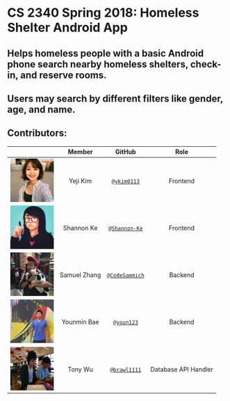 # CS 2340 Spring 2018: Homeless Shelter Android App

## Helps homeless people with a basic Android phone search nearby homeless shelters, check-in, and reserve rooms.
## Users may search by different filters like gender, age, and name.

## Contributors:

|                                       |   **Member**   |                   **GitHub**                 |            **Role**            |
|---------------------------------------|:--------------:|:--------------------------------------------:|:------------------------------:|
| <img src="readme_res/yeji.jpg" width="100" height="100" /> | Yeji Kim  |[`@ykim0113`](https://github.com/ykim0113)            | Frontend |
| <img src="readme_res/shannon.jpg" width="100" height="100" /> | Shannon Ke   |[`@Shannon-Ke`](https://github.com/Shannon-Ke)   | Frontend |
| <img src="readme_res/samuel.jpg" width="100" height="100" /> | Samuel Zhang |[`@CodeSammich`](https://github.com/CodeSammich)  | Backend |
| <img src="readme_res/youn.jpg" width="100" height="100" /> | Younmin Bae    |[`@youn123`](https://github.com/youn123)| Backend |
| <img src="readme_res/tony.jpg" width="100" height="100" /> | Tony Wu    |[`@brawl1111`](https://github.com/brawl1111)| Database API Handler |
